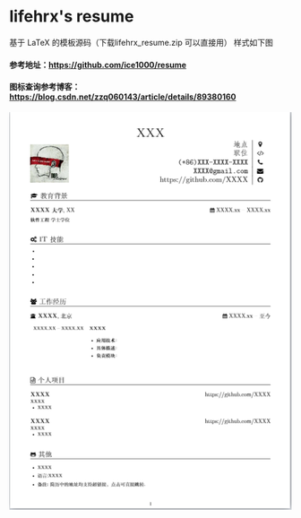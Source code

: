 # lifehrx's resume
基于 LaTeX 的模板源码（下载lifehrx_resume.zip 可以直接用）
样式如下图

#### 参考地址：https://github.com/ice1000/resume
#### 图标查询参考博客：https://blog.csdn.net/zzq060143/article/details/89380160
![resume](./resume.png) 
